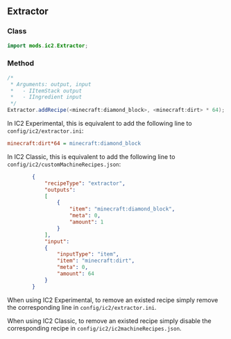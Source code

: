 ## Extractor

### Class

```java
import mods.ic2.Extractor;
```

### Method

```java
/*
 * Arguments: output, input
 *   - IItemStack output
 *   - IIngredient input
 */
Extractor.addRecipe(<minecraft:diamond_block>, <minecraft:dirt> * 64);
```

In IC2 Experimental, this is equivalent to add the following line to `config/ic2/extractor.ini`:

```ini
minecraft:dirt*64 = minecraft:diamond_block
```

In IC2 Classic, this is equivalent to add the following line to `config/ic2/customMachineRecipes.json`:
```json
        {
			"recipeType": "extractor",
			"outputs":
			[
				{
					"item": "minecraft:diamond_block",
					"meta": 0,
					"amount": 1
				}
			],
			"input":
			{
				"inputType": "item",
				"item": "minecraft:dirt",
				"meta": 0,
                "amount": 64
			}
		}
```

When using IC2 Experimental, to remove an existed recipe simply remove the corresponding line in `config/ic2/extractor.ini`.

When using IC2 Classic, to remove an existed recipe simply disable the corresponding recipe in `config/ic2/ic2machineRecipes.json`.